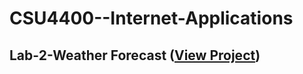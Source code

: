 # CSU4400--Internet-Applications

## Lab-2-Weather Forecast ([View Project](https://beerwithstraw.github.io/Lab-2%20(Weather%20Forecast)/index.html))

